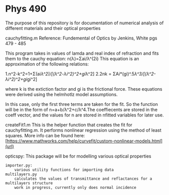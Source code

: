 # Phys 490

The purpose of this repository is for documentation of numerical analysis of different materials and their optical properties

cauchyfitting.m
Reference: Fundemental of Optics by Jenkins, White pgs 479 - 485

This program takes in values of lamda and real index of refraction and fits them to the cauchy equation: n(λ)=Σai/λ^(2i)
This equation is an approximation of the following relations:

1.n^2-k^2=1+Σ(ai*λ^2)/[(λ^2-λi^2)^2+gi*λ^2]
2.2nk = ΣAi*(gi)^.5*λ^3/[(λ^2-λi^2)^2+gi*gi^2]

where k is the extiction factor and gi is the frictional force. These equations were derived using the helmhotlz model assumptions.

In this case, only the first three terms are taken for the fit. So the function will be in the form of n=a+b/λ^2+c/λ^4.The coeffiecents are 
stored in the coeff vector, and the values for n are stored in nfitted variables for later use.


createFit1.m
This is the helper function that creates the fit for cauchyfitting.m. It performs nonlinear regression using the method of least squares.
More info can be found here: [https://www.mathworks.com/help/curvefit/custom-nonlinear-models.html](url)

opticspy:
    This package will be for modelling various optical properties
    
    importer.py:
        various utility functions for importing data
    multilayers.py
        calculates the values of transmittance and reflactances for a multilayers structure
        work in progress, currently only does normal incidence
        
    